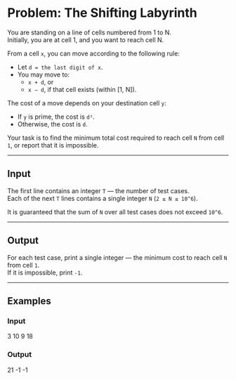 # Problem: The Shifting Labyrinth

You are standing on a line of cells numbered from 1 to N.  
Initially, you are at cell 1, and you want to reach cell N.

From a cell `x`, you can move according to the following rule:

- Let `d = the last digit of x`.  
- You may move to:
  - `x + d`, or  
  - `x − d`, if that cell exists (within [1, N]).

The cost of a move depends on your destination cell `y`:

- If `y` is prime, the cost is `d²`.  
- Otherwise, the cost is `d`.

Your task is to find the minimum total cost required to reach cell `N` from cell `1`, or report that it is impossible.

---

## Input
The first line contains an integer `T` — the number of test cases.  
Each of the next `T` lines contains a single integer `N` (`2 ≤ N ≤ 10^6`).  

It is guaranteed that the sum of `N` over all test cases does not exceed `10^6`.

---

## Output
For each test case, print a single integer — the minimum cost to reach cell `N` from cell `1`.  
If it is impossible, print `-1`.

---

## Examples

### Input
3
10
9
18

### Output
21
-1
-1

